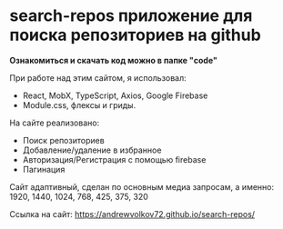 # search-repos приложение для поиска репозиториев на github

**Ознакомиться и скачать код можно в папке "code"**

При работе над этим сайтом, я использовал:
+ React, MobX, TypeScript, Axios, Google Firebase
+ Module.css, флексы и гриды.

На сайте реализовано:
+ Поиск репозиториев
+ Добавление/удаление в избранное
+ Авторизация/Регистрация с помощью firebase
+ Пагинация

Сайт адаптивный, сделан по основным медиа запросам, а именно: 1920, 1440, 1024, 768, 425, 375, 320

Ссылка на сайт: https://andrewvolkov72.github.io/search-repos/
